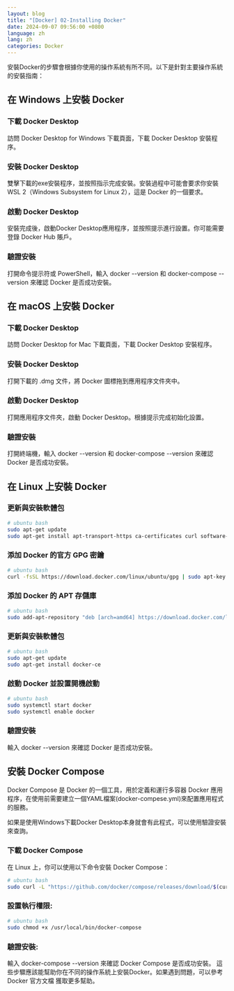 ```yaml
---
layout: blog
title: "[Docker] 02-Installing Docker"
date: 2024-09-07 09:56:00 +0800
language: zh
lang: zh
categories: Docker
---
```


安裝Docker的步驟會根據你使用的操作系統有所不同。以下是針對主要操作系統的安裝指南：

## 在 Windows 上安裝 Docker


### 下載 Docker Desktop

訪問 Docker Desktop for Windows 下載頁面，下載 Docker Desktop 安裝程序。

### 安裝 Docker Desktop

雙擊下載的exe安裝程序，並按照指示完成安裝。安裝過程中可能會要求你安裝 WSL 2（Windows Subsystem for Linux 2），這是 Docker 的一個要求。

### 啟動 Docker Desktop

安裝完成後，啟動Docker Desktop應用程序，並按照提示進行設置。你可能需要登錄 Docker Hub 賬戶。

### 驗證安裝

打開命令提示符或 PowerShell，輸入 docker --version 和 docker-compose --version 來確認 Docker 是否成功安裝。


## 在 macOS 上安裝 Docker


### 下載 Docker Desktop

訪問 Docker Desktop for Mac 下載頁面，下載 Docker Desktop 安裝程序。

### 安裝 Docker Desktop

打開下載的 .dmg 文件，將 Docker 圖標拖到應用程序文件夾中。

### 啟動 Docker Desktop

打開應用程序文件夾，啟動 Docker Desktop。根據提示完成初始化設置。

### 驗證安裝

打開終端機，輸入 docker --version 和 docker-compose --version 來確認 Docker 是否成功安裝。

## 在 Linux 上安裝 Docker

### 更新與安裝軟體包

```bash
# ubuntu bash
sudo apt-get update
sudo apt-get install apt-transport-https ca-certificates curl software-properties-common
```

### 添加 Docker 的官方 GPG 密鑰

```bash
# ubuntu bash
curl -fsSL https://download.docker.com/linux/ubuntu/gpg | sudo apt-key add -
```

### 添加 Docker 的 APT 存儲庫

```bash
# ubuntu bash
sudo add-apt-repository "deb [arch=amd64] https://download.docker.com/linux/ubuntu $(lsb_release -cs) stable"
```

### 更新與安裝軟體包

```bash
# ubuntu bash
sudo apt-get update
sudo apt-get install docker-ce
```

### 啟動 Docker 並設置開機啟動

```bash
# ubuntu bash
sudo systemctl start docker
sudo systemctl enable docker
```

### 驗證安裝

輸入 docker --version 來確認 Docker 是否成功安裝。

## 安裝 Docker Compose

Docker Compose 是 Docker 的一個工具，用於定義和運行多容器 Docker 應用程序，在使用前需要建立一個YAML檔案(docker-compese.yml)來配置應用程式的服務。

如果是使用Windows下載Docker Desktop本身就會有此程式，可以使用驗證安裝來查詢。

### 下載 Docker Compose

在 Linux 上，你可以使用以下命令安裝 Docker Compose：

```bash
# ubuntu bash
sudo curl -L "https://github.com/docker/compose/releases/download/$(curl -s https://api.github.com/repos/docker/compose/releases/latest | grep tag_name | cut -d '"' -f 4)/docker-compose-$(uname -s)-$(uname -m)" -o /usr/local/bin/docker-compose
```

### 設置執行權限:

```bash
# ubuntu bash
sudo chmod +x /usr/local/bin/docker-compose
```

### 驗證安裝:

輸入 docker-compose --version 來確認 Docker Compose 是否成功安裝。
這些步驟應該能幫助你在不同的操作系統上安裝Docker。如果遇到問題，可以參考 Docker 官方文檔 獲取更多幫助。